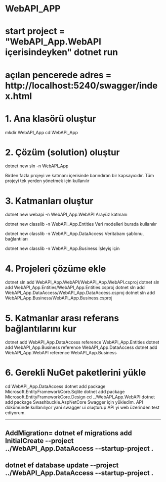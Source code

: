 # WebAPI_APP

# start project = "WebAPI_App.WebAPI içerisindeyken" dotnet run
# açılan pencerede adres = http://localhost:5240/swagger/index.html

# 1. Ana klasörü oluştur
mkdir WebAPI_App
cd WebAPI_App

# 2. Çözüm (solution) oluştur
dotnet new sln -n WebAPI_App

Birden fazla projeyi ve katmanı içerisinde barındıran bir kapsayıcıdır. Tüm projeyi tek yerden yönetmek için kullanılır

# 3. Katmanları oluştur
dotnet new webapi -n WebAPI_App.WebAPI
Arayüz katmanı

dotnet new classlib -n WebAPI_App.Entities
Veri modelleri burada kullanılır

dotnet new classlib -n WebAPI_App.DataAccess
Veritabanı şablonu, bağlantıları

dotnet new classlib -n WebAPI_App.Business
İşleyiş için

# 4. Projeleri çözüme ekle
dotnet sln add WebAPI_App.WebAPI/WebAPI_App.WebAPI.csproj
dotnet sln add WebAPI_App.Entities/WebAPI_App.Entities.csproj
dotnet sln add WebAPI_App.DataAccess/WebAPI_App.DataAccess.csproj
dotnet sln add WebAPI_App.Business/WebAPI_App.Business.csproj

# 5. Katmanlar arası referans bağlantılarını kur
dotnet add WebAPI_App.DataAccess reference WebAPI_App.Entities
dotnet add WebAPI_App.Business reference WebAPI_App.DataAccess
dotnet add WebAPI_App.WebAPI reference WebAPI_App.Business

# 6. Gerekli NuGet paketlerini yükle
cd WebAPI_App.DataAccess
dotnet add package Microsoft.EntityFrameworkCore.Sqlite
dotnet add package Microsoft.EntityFrameworkCore.Design
cd ../WebAPI_App.WebAPI
dotnet add package Swashbuckle.AspNetCore
Swagger için yükledim. API dökümünde kullanılıyor yani swagger ui oluşturup API yi web üzerinden test ediyorum.

-----------------------------------------------------------------------------------------------

## AddMigration= dotnet ef migrations add InitialCreate --project ../WebAPI_App.DataAccess --startup-project .

## dotnet ef database update --project ../WebAPI_App.DataAccess --startup-project .